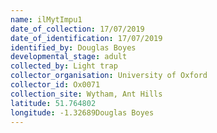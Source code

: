 ```yaml
---
name: ilMytImpu1
date_of_collection: 17/07/2019
date_of_identification: 17/07/2019
identified_by: Douglas Boyes
developmental_stage: adult
collected_by: Light trap
collector_organisation: University of Oxford
collector_id: Ox0071
collection_site: Wytham, Ant Hills
latitude: 51.764802
longitude: -1.32689Douglas Boyes
---
```

